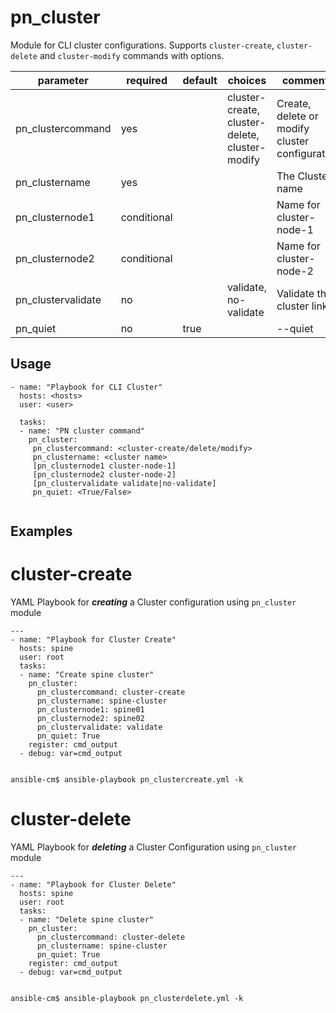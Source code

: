 # pn_cluster

Module for CLI cluster configurations. Supports `cluster-create`, `cluster-delete` and `cluster-modify` commands with options. 

| parameter       | required       | default      |choices       |comments                                                    |
|-----------------|----------------|--------------|--------------|------------------------------------------------------------|
|pn_clustercommand| yes            |              | cluster-create, cluster-delete, cluster-modify | Create, delete or modify cluster configuration|
|pn_clustername   | yes            |              |              | The Cluster name                                              |
|pn_clusternode1  | conditional    |              |              | Name for cluster-node-1              |
|pn_clusternode2  | conditional    |              |              | Name for cluster-node-2     |
|pn_clustervalidate | no           |              |validate, no-validate | Validate the cluster link                            |
|pn_quiet         | no             | true         |              | --quiet                                                    |


## Usage

```
- name: "Playbook for CLI Cluster"
  hosts: <hosts>
  user: <user>
  
  tasks:
  - name: "PN cluster command"
    pn_cluster: 
     pn_clustercommand: <cluster-create/delete/modify> 
     pn_clustername: <cluster name>  
     [pn_clusternode1 cluster-node-1] 
     [pn_clusternode2 cluster-node-2] 
     [pn_clustervalidate validate|no-validate] 
     pn_quiet: <True/False>
  
```

## Examples

# cluster-create
YAML Playbook for **_creating_** a Cluster configuration using `pn_cluster` module

```
---
- name: "Playbook for Cluster Create"
  hosts: spine
  user: root
  tasks:
  - name: "Create spine cluster"
    pn_cluster: 
      pn_clustercommand: cluster-create 
      pn_clustername: spine-cluster 
      pn_clusternode1: spine01 
      pn_clusternode2: spine02 
      pn_clustervalidate: validate 
      pn_quiet: True
    register: cmd_output
  - debug: var=cmd_output
  
```
```
ansible-cm$ ansible-playbook pn_clustercreate.yml -k
```
# cluster-delete
YAML Playbook for **_deleting_** a Cluster Configuration using `pn_cluster` module

```
---
- name: "Playbook for Cluster Delete"
  hosts: spine
  user: root
  tasks:
  - name: "Delete spine cluster"
    pn_cluster: 
      pn_clustercommand: cluster-delete 
      pn_clustername: spine-cluster 
      pn_quiet: True
    register: cmd_output
  - debug: var=cmd_output
  
```
```
ansible-cm$ ansible-playbook pn_clusterdelete.yml -k
```
